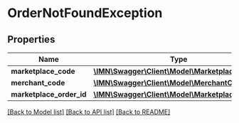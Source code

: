 # OrderNotFoundException

## Properties
Name | Type | Description | Notes
------------ | ------------- | ------------- | -------------
**marketplace_code** | [**\IMN\Swagger\Client\Model\MarketplaceCode**](MarketplaceCode.md) |  | 
**merchant_code** | [**\IMN\Swagger\Client\Model\MerchantCode**](MerchantCode.md) |  | 
**marketplace_order_id** | [**\IMN\Swagger\Client\Model\MarketplaceOrderId**](MarketplaceOrderId.md) |  | 

[[Back to Model list]](../README.md#documentation-for-models) [[Back to API list]](../README.md#documentation-for-api-endpoints) [[Back to README]](../README.md)



